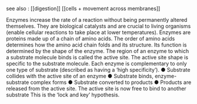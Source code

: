 see also :
[[digestion]]
[[cells + movement across membranes]]

Enzymes increase the rate of a reaction without being permanently altered themselves. They are
biological catalysts and are crucial to living organisms (enable cellular reactions to take place at
lower temperatures).
Enzymes are proteins made up of a chain of amino acids. The order of amino acids determines
how the amino acid chain folds and its structure. Its function is determined by the shape of the
enzyme.
The region of an enzyme to which a substrate molecule binds is called the active site. The active
site shape is specific to the substrate molecule. Each enzyme is complementary to only one type of
substrate (described as having a ‘high specificity’).
● Substrate collides with the active site of an enzyme
● Substrate binds, enzyme-substrate complex forms
● Substrate converted to products
● Products are released from the active site. The active site is now free to bind to another
substrate
This is the ‘lock and key’ hypothesis.